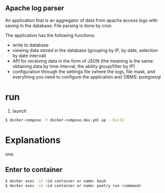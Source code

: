 ## Apache log parser
An application that is an aggregator of data from apache access logs
with saving in the database. File parsing is done by cron.

The application has the following functions:
- write to database
- viewing data stored in the database (grouping by IP, by date, selection by date interval)
- API for receiving data in the form of JSON (the meaning is the same: obtaining data by time interval, the ability
group/filter by IP)
- configuration through the settings file (where the logs, file mask, and everything you need to configure the application are)
DBMS: postgresql

# run
1. launch
```sh
$ docker-compose -f docker-compose.dev.yml up --build
```


# Explanations
one.




## Enter to container
```sh
$ docker exec -it <id container or name> bash
$ docker exec -it <id container or name> poetry run <command>
```